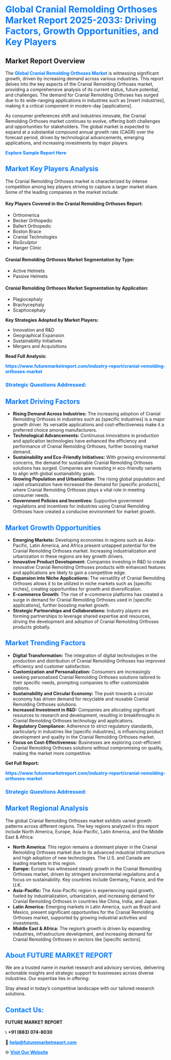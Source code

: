 <h1 style="color: #007BFF;">Global Cranial Remolding Orthoses Market Report 2025-2033: Driving Factors, Growth Opportunities, and Key Players</h1>

<section id="overview">
<h2>Market Report Overview</h2>
<p>The <a href="https://www.futuremarketreport.com/industry-report/cranial-remolding-orthoses-market" style="color: #007BFF; text-decoration: none;"><strong>Global Cranial Remolding Orthoses Market</strong></a> is witnessing significant growth, driven by increasing demand across various industries. This report delves into the key aspects of the Cranial Remolding Orthoses market, providing a comprehensive analysis of its current status, future potential, and challenges. The demand for Cranial Remolding Orthoses has surged due to its wide-ranging applications in industries such as [insert industries], making it a critical component in modern-day [applications].</p>
<p>As consumer preferences shift and industries innovate, the Cranial Remolding Orthoses market continues to evolve, offering both challenges and opportunities for stakeholders. The global market is expected to expand at a substantial compound annual growth rate (CAGR) over the forecast period, driven by technological advancements, emerging applications, and increasing investments by major players.</p>
</section>

<section id="overview">
<p><a href="https://www.futuremarketreport.com/request-sample/reportId=79260" style="color: #007BFF; text-decoration: none;"><strong>Explore Sample Report Here</strong></a></p>
</section>

<section id="key-players">
<h2 style="color: #007BFF;">Market Key Players Analysis</h2>
<p>The Cranial Remolding Orthoses market is characterized by intense competition among key players striving to capture a larger market share. Some of the leading companies in the market include:</p>
<h4>Key Players Covered in the Cranial Remolding Orthoses Report:</h4>
<ul><li>Orthomerica</li><li>Becker Orthopedic</li><li>Ballert Orthopedic</li><li>Boston Brace</li><li>Cranial Technologies</li><li>BioSculptor</li><li>Hanger Clinic</li></ul>
<h4>Cranial Remolding Orthoses Market Segmentation by Type:</h4>
<ul><li>Active Helmets</li><li>Passive Helmets</li></ul>

<h4>Cranial Remolding Orthoses Market Segmentation by Application:</h4>
<ul><li>Plagiocephaly</li><li>Brachycephaly</li><li>Scaphocephaly</li></ul>
<p><strong>Key Strategies Adopted by Market Players:</strong></p>
<ul>
<li>Innovation and R&D</li>
<li>Geographical Expansion</li>
<li>Sustainability Initiatives</li>
<li>Mergers and Acquisitions</li>
</ul>
</section>

<section>
<p><strong>Read Full Analysis: </strong></p><a href="https://www.futuremarketreport.com/industry-report/cranial-remolding-orthoses-market" style="color: #007BFF; text-decoration: none;"><strong>https://www.futuremarketreport.com/industry-report/cranial-remolding-orthoses-market</strong></a>
<h3 style="color: #007BFF;">Strategic Questions Addressed:</h3>
</section>

<section id="driving-factors">
<h2 style="color: #007BFF;">Market Driving Factors</h2>
<ul>
<li><strong>Rising Demand Across Industries:</strong> The increasing adoption of Cranial Remolding Orthoses in industries such as [specific industries] is a major growth driver. Its versatile applications and cost-effectiveness make it a preferred choice among manufacturers.</li>
<li><strong>Technological Advancements:</strong> Continuous innovations in production and application technologies have enhanced the efficiency and performance of Cranial Remolding Orthoses, further boosting market demand.</li>
<li><strong>Sustainability and Eco-Friendly Initiatives:</strong> With growing environmental concerns, the demand for sustainable Cranial Remolding Orthoses solutions has surged. Companies are investing in eco-friendly variants to align with global sustainability goals.</li>
<li><strong>Growing Population and Urbanization:</strong> The rising global population and rapid urbanization have increased the demand for [specific products], where Cranial Remolding Orthoses plays a vital role in meeting consumer needs.</li>
<li><strong>Government Policies and Incentives:</strong> Supportive government regulations and incentives for industries using Cranial Remolding Orthoses have created a conducive environment for market growth.</li>
</ul>
</section>

<section id="growth-opportunities">
<h2 style="color: #007BFF;">Market Growth Opportunities</h2>
<ul>
<li><strong>Emerging Markets:</strong> Developing economies in regions such as Asia-Pacific, Latin America, and Africa present untapped potential for the Cranial Remolding Orthoses market. Increasing industrialization and urbanization in these regions are key growth drivers.</li>
<li><strong>Innovative Product Development:</strong> Companies investing in R&D to create innovative Cranial Remolding Orthoses products with enhanced features and applications are likely to gain a competitive edge.</li>
<li><strong>Expansion into Niche Applications:</strong> The versatility of Cranial Remolding Orthoses allows it to be utilized in niche markets such as [specific niches], creating opportunities for growth and diversification.</li>
<li><strong>E-commerce Growth:</strong> The rise of e-commerce platforms has created a surge in demand for Cranial Remolding Orthoses used in [specific applications], further boosting market growth.</li>
<li><strong>Strategic Partnerships and Collaborations:</strong> Industry players are forming partnerships to leverage shared expertise and resources, driving the development and adoption of Cranial Remolding Orthoses products globally.</li>
</ul>
</section>

<section id="trending-factors">
<h2 style="color: #007BFF;">Market Trending Factors</h2>
<ul>
<li><strong>Digital Transformation:</strong> The integration of digital technologies in the production and distribution of Cranial Remolding Orthoses has improved efficiency and customer satisfaction.</li>
<li><strong>Customization and Personalization:</strong> Consumers are increasingly seeking personalized Cranial Remolding Orthoses solutions tailored to their specific needs, prompting companies to offer customizable options.</li>
<li><strong>Sustainability and Circular Economy:</strong> The push towards a circular economy has driven demand for recyclable and reusable Cranial Remolding Orthoses solutions.</li>
<li><strong>Increased Investment in R&D:</strong> Companies are allocating significant resources to research and development, resulting in breakthroughs in Cranial Remolding Orthoses technology and applications.</li>
<li><strong>Regulatory Compliance:</strong> Adherence to strict regulatory standards, particularly in industries like [specific industries], is influencing product development and quality in the Cranial Remolding Orthoses market.</li>
<li><strong>Focus on Cost-Effectiveness:</strong> Businesses are exploring cost-efficient Cranial Remolding Orthoses solutions without compromising on quality, making the market more competitive.</li>
</ul>
</section>

<section>
<p><strong>Get Full Report: </strong></p><a href="https://www.futuremarketreport.com/industry-report/cranial-remolding-orthoses-market" style="color: #007BFF; text-decoration: none;"><strong>https://www.futuremarketreport.com/industry-report/cranial-remolding-orthoses-market</strong></a>
<h3 style="color: #007BFF;">Strategic Questions Addressed:</h3>
</section>


<section id="regional-analysis">
<h2 style="color: #007BFF;">Market Regional Analysis</h2>
<p>The global Cranial Remolding Orthoses market exhibits varied growth patterns across different regions. The key regions analyzed in this report include North America, Europe, Asia-Pacific, Latin America, and the Middle East & Africa:</p>
<ul>
<li><strong>North America:</strong> This region remains a dominant player in the Cranial Remolding Orthoses market due to its advanced industrial infrastructure and high adoption of new technologies. The U.S. and Canada are leading markets in this region.</li>
<li><strong>Europe:</strong> Europe has witnessed steady growth in the Cranial Remolding Orthoses market, driven by stringent environmental regulations and a focus on sustainability. Key countries include Germany, France, and the U.K.</li>
<li><strong>Asia-Pacific:</strong> The Asia-Pacific region is experiencing rapid growth, fueled by industrialization, urbanization, and increasing demand for Cranial Remolding Orthoses in countries like China, India, and Japan.</li>
<li><strong>Latin America:</strong> Emerging markets in Latin America, such as Brazil and Mexico, present significant opportunities for the Cranial Remolding Orthoses market, supported by growing industrial activities and investments.</li>
<li><strong>Middle East & Africa:</strong> The region’s growth is driven by expanding industries, infrastructure development, and increasing demand for Cranial Remolding Orthoses in sectors like [specific sectors].</li>
</ul>
</section>

<footer>
<h2 style="color: #007BFF;">About FUTURE MARKET REPORT</h2>
<p>We are a trusted name in market research and advisory services, delivering actionable insights and strategic support to businesses across diverse industries. Our expertise lies in offering:</p>

<p>Stay ahead in today’s competitive landscape with our tailored research solutions.</p>

<h2 style="color: #007BFF;">Contact Us:</h2>
<p><strong>FUTURE MARKET REPORT</strong></p>
<p>📞 <strong>+91 (883) 074-8030</strong></p>
<p>📧 <strong><a href="mailto:help@futuremarketreport.com" style="color: #007BFF;">help@futuremarketreport.com</a></strong></p>
<p>🌐 <strong><a href="https://www.futuremarketreport.com/" style="color: #007BFF;">Visit Our Website</a></strong></p>
</footer>